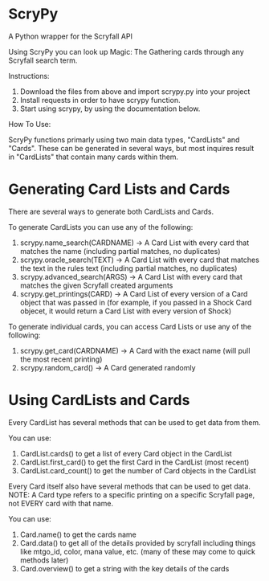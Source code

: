# ScryPy
A Python wrapper for the Scryfall API

Using ScryPy you can look up Magic: The Gathering cards through any Scryfall search term.

Instructions:

1. Download the files from above and import scrypy.py into your project
2. Install requests in order to have scrypy function.
3. Start using scrypy, by using the documentation below.

How To Use:

ScryPy functions primarly using two main data types, "CardLists" and "Cards". These can be generated in several ways, but most inquires result in "CardLists" that contain many cards within them.

# Generating Card Lists and Cards

There are several ways to generate both CardLists and Cards.

To generate CardLists you can use any of the following:
1. scrypy.name_search(CARDNAME) -> A Card List with every card that matches the name (including partial matches, no duplicates)
2. scrypy.oracle_search(TEXT) -> A Card List with every card that matches the text in the rules text (including partial matches, no duplicates)
3. scrypy.advanced_search(ARGS) -> A Card List with every card that matches the given Scryfall created arguments
4. scrypy.get_printings(CARD) -> A Card List of every version of a Card object that was passed in (for example, if you passed in a Shock Card objecet, it would return a Card List with every version of Shock)

To generate individual cards, you can access Card Lists or use any of the following:
1. scrypy.get_card(CARDNAME) -> A Card with the exact name (will pull the most recent printing)
2. scrypy.random_card() -> A Card generated randomly

# Using CardLists and Cards

Every CardList has several methods that can be used to get data from them.

You can use:
1. CardList.cards() to get a list of every Card object in the CardList
2. CardList.first_card() to get the first Card in the CardList (most recent)
3. CardList.card_count() to get the number of Card objects in the CardList


Every Card itself also have several methods that can be used to get data. NOTE: A Card type refers to a specific printing on a specific Scryfall page, not EVERY card with that name.

You can use:
1. Card.name() to get the cards name
2. Card.data() to get all of the details provided by scryfall including things like mtgo_id, color, mana value, etc. (many of these may come to quick methods later)
3. Card.overview() to get a string with the key details of the cards
